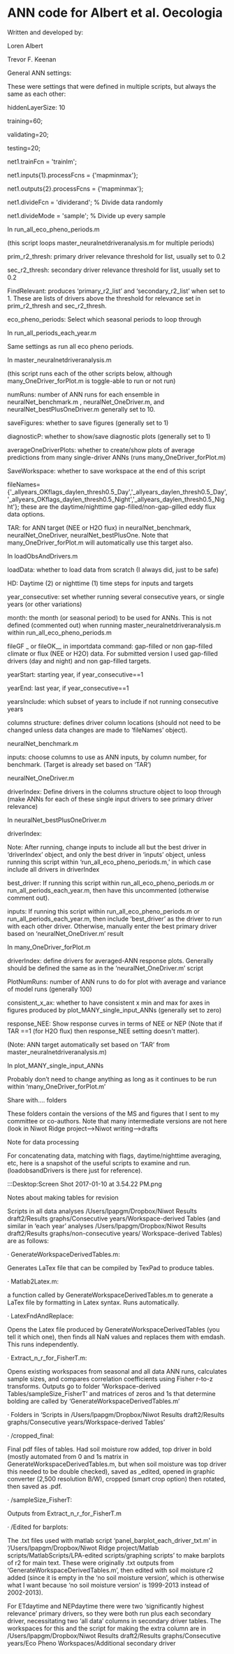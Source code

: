 # ANN code for Albert et al. Oecologia

Written and developed by:

Loren Albert

Trevor F. Keenan



General ANN settings:

These were settings that were defined in multiple scripts, but always the same as each other:

hiddenLayerSize: 10

training=60;

validating=20;

testing=20;

net1.trainFcn = 'trainlm';

net1.inputs{1}.processFcns = {'mapminmax'};    

net1.outputs{2}.processFcns = {'mapminmax'};

net1.divideFcn = 'dividerand';  % Divide data randomly

net1.divideMode = 'sample';  % Divide up every sample

 

In run_all_eco_pheno_periods.m

(this script loops master_neuralnetdriveranalysis.m for multiple periods)

prim_r2_thresh: primary driver relevance threshold for list, usually set to 0.2

sec_r2_thresh: secondary driver relevance threshold for list, usually set to 0.2

FindRelevant: produces ‘primary_r2_list’ and ‘secondary_r2_list’ when set to 1.  These are lists of drivers above the threshold for relevance set in prim_r2_thresh and sec_r2_thresh.

eco_pheno_periods: Select which seasonal periods to loop through

 

In run_all_periods_each_year.m

Same settings as run all eco pheno periods.

 

In master_neuralnetdriveranalysis.m

(this script runs each of the other scripts below, although many_OneDriver_forPlot.m is toggle-able to run or not run)

numRuns: number of ANN runs for each ensemble in neuralNet_benchmark.m , neuralNet_OneDriver.m, and neuralNet_bestPlusOneDriver.m  generally set to 10.

saveFigures: whether to save figures (generally set to 1)

diagnosticP: whether to show/save diagnostic plots (generally set to 1)

averageOneDriverPlots: whether to create/show plots of average predictions from many single-driver ANNs (runs many_OneDriver_forPlot.m)

SaveWorkspace: whether to save workspace at the end of this script

fileNames={'_allyears_OKflags_daylen_thresh0.5_Day','_allyears_daylen_thresh0.5_Day', '_allyears_OKflags_daylen_thresh0.5_Night','_allyears_daylen_thresh0.5_Night'}; these are the daytime/nighttime gap-filled/non-gap-gilled eddy flux data  options.

TAR: for ANN target (NEE or H2O flux) in neuralNet_benchmark, neuralNet_OneDriver, neuralNet_bestPlusOne. Note that many_OneDriver_forPlot.m will automatically use this target also.

 

In loadObsAndDrivers.m

loadData: whether to load data from scratch (I always did, just to be safe)

HD: Daytime (2) or nighttime (1) time steps for inputs and targets

year_consecutive: set whether running several consecutive years, or single years (or other variations)

month: the month (or seasonal period) to be used for ANNs.  This is not defined (commented out) when running master_neuralnetdriveranalysis.m within run_all_eco_pheno_periods.m

fileGF _ or fileOK__ in importdata command: gap-filled or non gap-filled climate or flux (NEE or H2O) data. For submitted version I used gap-filled drivers (day and night) and non gap-filled targets.

yearStart: starting year, if year_consecutive==1

yearEnd:  last year, if year_consecutive==1

yearsInclude: which subset of years to include if not running consecutive years

columns structure: defines driver column locations (should not need to be changed unless data changes are made to ‘fileNames’ object).

 

neuralNet_benchmark.m

inputs: choose columns to use as ANN inputs, by column number, for benchmark.  (Target is already set based on ‘TAR’)

 

neuralNet_OneDriver.m

driverIndex: Define drivers in the columns structure object to loop through (make ANNs for each of these single input drivers to see primary driver relevance)

 

In neuralNet_bestPlusOneDriver.m

driverIndex:

Note: After running, change inputs to include all but the best driver in ‘driverIndex’ object, and only the best driver in ‘inputs’ object, unless running this script within ‘run_all_eco_pheno_periods.m,’ in which case include all drivers in driverIndex

best_driver: If running this script within run_all_eco_pheno_periods.m or run_all_periods_each_year.m, then have this uncommented (otherwise comment out).

inputs: If running this script within run_all_eco_pheno_periods.m or run_all_periods_each_year.m, then include ‘best_driver’ as the driver to run with each other driver.  Otherwise, manually enter the best primary driver based on ‘neuralNet_OneDriver.m’ result

 

In many_OneDriver_forPlot.m

driverIndex: define drivers for averaged-ANN response plots.  Generally should be defined the same as in the ‘neuralNet_OneDriver.m’ script

PlotNumRuns: number of ANN runs to do for plot with average and variance of model runs (generally 100)

consistent_x_ax: whether to have consistent x min and max for axes in figures produced by plot_MANY_single_input_ANNs (generally set to zero)

response_NEE: Show response curves in terms of NEE or NEP (Note that if TAR ==1 (for H2O flux) then response_NEE setting doesn't matter).

(Note: ANN target automatically set based on ‘TAR’ from master_neuralnetdriveranalysis.m)

 

In plot_MANY_single_input_ANNs

Probably don’t need to change anything as long as it continues to be run within ‘many_OneDriver_forPlot.m’

 

 

Share with.... folders

These folders contain the versions of the MS and figures that I sent to my committee or co-authors.  Note that many intermediate versions are not here (look in Niwot Ridge project-->Niwot writing-->drafts

 

Note for data processing

For concatenating data, matching with flags, daytime/nighttime averaging, etc, here is a snapshot of the useful scripts to examine and run. (loadobsandDrivers is there just for reference).

 

:::Desktop:Screen Shot 2017-01-10 at 3.54.22 PM.png

 

Notes about making tables for revision

Scripts in all data analyses /Users/lpapgm/Dropbox/Niwot Results draft2/Results graphs/Consecutive years/Workspace-derived Tables (and similar in ‘each year’ analyses /Users/lpapgm/Dropbox/Niwot Results draft2/Results graphs/non-consecutive years/ Workspace-derived Tables) are as follows:

 

·      GenerateWorkspaceDerivedTables.m:

Generates LaTex file that can be compiled by TexPad to produce tables.

 

·      Matlab2Latex.m:

a function called by GenerateWorkspaceDerivedTables.m to generate a LaTex file by formatting in Latex syntax.  Runs automatically.

 

·      LatexFndAndReplace:

Opens the Latex file produced by GenerateWorkspaceDerivedTables (you tell it which one), then finds all NaN values and replaces them with emdash.  This runs independently.

 

·      Extract_n_r_for_FisherT.m:

Opens existing workspaces from seasonal and all data ANN runs, calculates sample sizes, and compares correlation coefficients using Fisher r-to-z transforms. Outputs go to folder ‘Workspace-derived Tables/sampleSize_FisherT’ and matrices of zeros and 1s that determine bolding are called by ‘GenerateWorkspaceDerivedTables.m’

 

·      Folders in ‘Scripts in /Users/lpapgm/Dropbox/Niwot Results draft2/Results graphs/Consecutive years/Workspace-derived Tables’

 

·      /cropped_final:

Final pdf files of tables.  Had soil moisture row added, top driver in bold (mostly automated from 0 and 1s matrix in GenerateWorkspaceDerivedTables.m, but when soil moisture was top driver this needed to be double checked), saved as _edited, opened in graphic converter (2,500 resolution B/W), cropped (smart crop option) then rotated, then saved as .pdf.

 

·      /sampleSize_FisherT:

Outputs from Extract_n_r_for_FisherT.m

 

·      /Edited for barplots:

The .txt files used with matlab script ‘panel_barplot_each_driver_txt.m’ in ‘/Users/lpapgm/Dropbox/Niwot Ridge project/Matlab scripts/MatlabScripts/LPA-edited scripts/graphing scripts’ to make barplots of r2 for main text.  These were originally .txt outputs from ‘GenerateWorkspaceDerivedTables.m’, then edited with soil moisture r2 added (since it is empty in the ‘no soil moisture version’, which is otherwise what I want because ‘no soil moisture version’ is 1999-2013 instead of 2002-2013).

 

For ETdaytime and NEPdaytime there were two ‘significantly highest relevance’ primary drivers, so they were both run plus each secondary driver, necessitating two ‘all data’ columns in secondary driver tables.  The workspaces for this and the script for making the extra column are in /Users/lpapgm/Dropbox/Niwot Results draft2/Results graphs/Consecutive years/Eco Pheno Workspaces/Additional secondary driver



